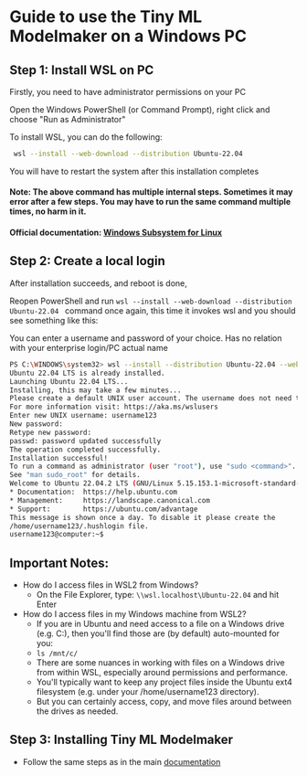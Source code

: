 # Guide to use the Tiny ML Modelmaker on a Windows PC

## Step 1: Install WSL on PC

Firstly, you need to have administrator permissions on your PC

Open the Windows PowerShell (or Command Prompt), right click and choose "Run as Administrator"

To install WSL, you can do the following:
```bash
 wsl --install --web-download --distribution Ubuntu-22.04  
```
You will have to restart the system after this installation completes 

#### Note: The above command has multiple internal steps. Sometimes it may error after a few steps. You may have to run the same command multiple times, no harm in it.
#### Official documentation: [Windows Subsystem for Linux](https://learn.microsoft.com/en-us/windows/wsl/about)

## Step 2: Create a local login

After installation succeeds, and reboot is done,

Reopen PowerShell and run ``` wsl --install --web-download --distribution Ubuntu-22.04  ``` command once again, this time it invokes wsl and you should see something like this:

You can enter a username and password of your choice. Has no relation with your enterprise login/PC actual name
```bash
PS C:\WINDOWS\system32> wsl --install --distribution Ubuntu-22.04 --web-download
Ubuntu 22.04 LTS is already installed.
Launching Ubuntu 22.04 LTS...                                                                                           
Installing, this may take a few minutes...
Please create a default UNIX user account. The username does not need to match your Windows username.
For more information visit: https://aka.ms/wslusers
Enter new UNIX username: username123
New password:
Retype new password:
passwd: password updated successfully
The operation completed successfully.
Installation successful!
To run a command as administrator (user "root"), use "sudo <command>".
See "man sudo_root" for details.
Welcome to Ubuntu 22.04.2 LTS (GNU/Linux 5.15.153.1-microsoft-standard-WSL2 x86_64)
* Documentation:  https://help.ubuntu.com
* Management:     https://landscape.canonical.com
* Support:        https://ubuntu.com/advantage
This message is shown once a day. To disable it please create the
/home/username123/.hushlogin file.
username123@computer:~$  
```
## Important Notes:
* How do I access files in WSL2 from Windows?
  * On the File Explorer, type: ```\\wsl.localhost\Ubuntu-22.04``` and hit Enter
* How do I access files in my Windows machine from WSL2?
  * If you are in Ubuntu and need access to a file on a Windows drive (e.g. C:), then you'll find those are (by default) auto-mounted for you:
  * ```ls /mnt/c/ ```
  * There are some nuances in working with files on a Windows drive from within WSL, especially around permissions and performance. 
  * You'll typically want to keep any project files inside the Ubuntu ext4 filesystem (e.g. under your /home/username123 directory).
  * But you can certainly access, copy, and move files around between the drives as needed.

## Step 3: Installing Tiny ML Modelmaker
- Follow the same steps as in the main [documentation](../README.md)